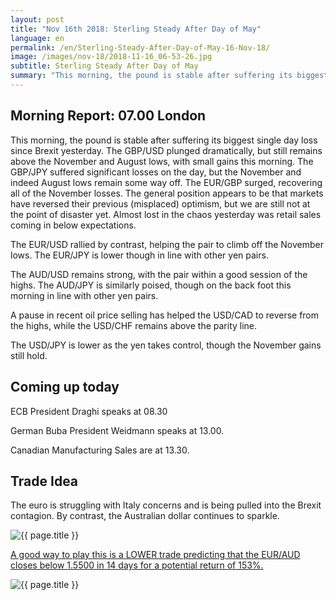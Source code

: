 ```yaml
---
layout: post
title: "Nov 16th 2018: Sterling Steady After Day of May"
language: en
permalink: /en/Sterling-Steady-After-Day-of-May-16-Nov-18/
image: /images/nov-18/2018-11-16_06-53-26.jpg
subtitle: Sterling Steady After Day of May
summary: "This morning, the pound is stable after suffering its biggest single day loss since Brexit yesterday. The GBP/USD plunged dramatically, but still remains above the November and August lows, with small gains this morning"
---
```

## Morning Report: 07.00 London

This morning, the pound is stable after suffering its biggest single day loss since Brexit yesterday. The GBP/USD plunged dramatically, but still remains above the November and August lows, with small gains this morning. The GBP/JPY suffered significant losses on the day, but the November and indeed August lows remain some way off. The EUR/GBP surged, recovering all of the November losses. The general position appears to be that markets have reversed their previous (misplaced) optimism, but we are still not at the point of disaster yet. Almost lost in the chaos yesterday was retail sales coming in below expectations. 

The EUR/USD rallied by contrast, helping the pair to climb off the November lows. The EUR/JPY is lower though in line with other yen pairs. 

The AUD/USD remains strong, with the pair within a good session of the highs. The AUD/JPY is similarly poised, though on the back foot this morning in line with other yen pairs. 

A pause in recent oil price selling has helped the USD/CAD to reverse from the highs, while the USD/CHF remains above the parity line. 

The USD/JPY is lower as the yen takes control, though the November gains still hold. 

## Coming up today

ECB President Draghi speaks at 08.30

German Buba President Weidmann speaks at 13.00. 

Canadian Manufacturing Sales are at 13.30. 

## Trade Idea

The euro is struggling with Italy concerns and is being pulled into the Brexit contagion. By contrast, the Australian dollar continues to sparkle.

<img class="post-image" src="{{ site.url }}/images/nov-18/2018-11-16_06-53-26.jpg" alt="{{ page.title }}" title="{{ page.title }}">

<a href="%LINK%%?currency=GBP&market=forex&underlying=frxEURAUD&formname=higherlower&duration_amount=14&duration_units=d&amount=10&amount_type=stake&expiry_type=duration&barrier=1.5500" target="_blank" rel="noopener noreferrer nofollow">A good way to play this is a LOWER trade predicting that the EUR/AUD closes below 1.5500 in 14 days for a potential return of 153%.</a>

<img class="post-image" src="{{ site.url }}/images/nov-18/2018-11-16_06-55-33.jpg" alt="{{ page.title }}" title="{{ page.title }}">